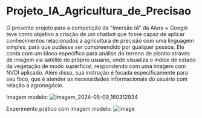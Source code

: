 # Projeto_IA_Agricultura_de_Precisao

  O presente projeto para a competição da "Imersão IA" da Alura + Google teve como objetivo a criação de um chatbot que fosse capaz de aplicar conhecimentos relacionados a agricultura de precisão com uma linguagem simples, para que pudesse ser
compreendido por qualquer pessoa.
  Ele conta com um bloco específico para análise do terreno de plantio através de imagem via satélite do próprio usuário, onde visualiza o índice de estado da vegetação de modo superficial, respondendo com uma imagem com NVDI aplicado.
  Além disso, sua instrução é focada especificamente para seu foco, que é atender as necessidades informacionais do usuário com relação a agronegócio.

Imagem modelo:
![imagem_2024-05-09_160312934](https://github.com/takatonto/Projeto_IA_Agricultura_de_Precisao/assets/154623886/35f0b726-ff3e-4b09-906a-e19002175fdb)

Experimento prático com imagem modelo:
![image](https://github.com/takatonto/Projeto_IA_Agricultura_de_Precisao/assets/154623886/0f0d9977-7343-437a-9348-e4d82f96b31f)
